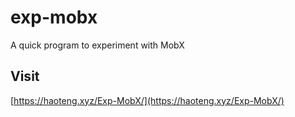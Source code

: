 # exp-mobx
A quick program to experiment with MobX

## Visit
[https://haoteng.xyz/Exp-MobX/](https://haoteng.xyz/Exp-MobX/)

